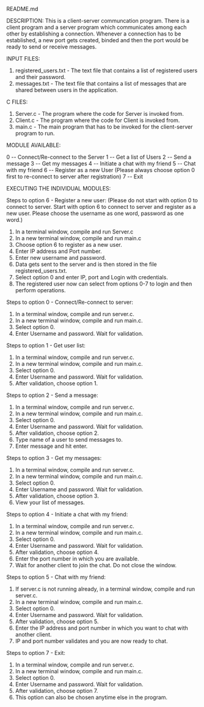 README.md


DESCRIPTION:
This is a client-server communcation program. There is a client program and a server program which communicates among each other by establishing a connection. Whenever a connection has to be established, a new port gets created, binded and then the port would be ready to send or receive messages.


INPUT FILES:
1. registered_users.txt - The text file that contains a list of registered users and their password.
2. messages.txt - The text file that contains a list of messages that are shared between users in the application.


C FILES:
1. Server.c - The program where the code for Server is invoked from.
2. Client.c - The program where the code for Client is invoked from.
3. main.c - The main program that has to be invoked for the client-server program to run.


MODULE AVAILABLE:

0 -- Connect/Re-connect to the Server
1 -- Get a list of Users
2 -- Send a message
3 -- Get my messages
4 -- Initiate a chat with my friend
5 -- Chat with my friend
6 -- Register as a new User (Please always choose option 0 first to re-connect to server after registration)
7 -- Exit


EXECUTING THE INDIVIDUAL MODULES:

Steps to option 6 - Register a new user:
(Please do not start with option 0 to connect to server. Start with option 6 to connect to server and register as a new user. Please choose the username as one word, password as one word.)
1. In a terminal window, compile and run Server.c
2. In a new terminal window, compile and run main.c
3. Choose option 6 to register as a new user.
4. Enter IP address and Port number.
5. Enter new username and password.
6. Data gets sent to the server and is then stored in the file registered_users.txt.
7. Select option 0 and enter IP, port and Login with credentials.
8. The registered user now can select from options 0-7 to login and then perform operations.

Steps to option 0 - Connect/Re-connect to server:
1. In a terminal window, compile and run server.c.
2. In a new terminal window, compile and run main.c.
3. Select option 0.
4. Enter Username and password. Wait for validation.

Steps to option 1 - Get user list:
1. In a terminal window, compile and run server.c.
2. In a new terminal window, compile and run main.c.
3. Select option 0.
4. Enter Username and password. Wait for validation.
5. After validation, choose option 1.

Steps to option 2 - Send a message:
1. In a terminal window, compile and run server.c.
2. In a new terminal window, compile and run main.c.
3. Select option 0.
4. Enter Username and password. Wait for validation.
5. After validation, choose option 2.
6. Type name of a user to send messages to.
7. Enter message and hit enter.

Steps to option 3 - Get my messages:
1. In a terminal window, compile and run server.c.
2. In a new terminal window, compile and run main.c.
3. Select option 0.
4. Enter Username and password. Wait for validation.
5. After validation, choose option 3.
6. View your list of messages.

Steps to option 4 - Initiate a chat with my friend:
1. In a terminal window, compile and run server.c.
2. In a new terminal window, compile and run main.c.
3. Select option 0.
4. Enter Username and password. Wait for validation.
5. After validation, choose option 4.
6. Enter the port number in which you are available.
7. Wait for another client to join the chat. Do not close the window.

Steps to option 5 - Chat with my friend:
1. If server.c is not running already, in a terminal window, compile and run server.c.
2. In a new terminal window, compile and run main.c.
3. Select option 0.
4. Enter Username and password. Wait for validation.
5. After validation, choose option 5.
6. Enter the IP address and port number in which you want to chat with another client.
7. IP and port number validates and you are now ready to chat.

Steps to option 7 - Exit:
1. In a terminal window, compile and run server.c.
2. In a new terminal window, compile and run main.c.
3. Select option 0.
4. Enter Username and password. Wait for validation.
5. After validation, choose option 7.
6. This option can also be chosen anytime else in the program.
